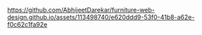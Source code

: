 




https://github.com/AbhijeetDarekar/furniture-web-design.github.io/assets/113498740/e620ddd9-53f0-41b8-a62e-f0c62c1fa92e

